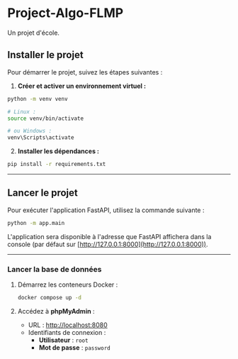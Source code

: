 # **Project-Algo-FLMP**

Un projet d'école.

## **Installer le projet**

Pour démarrer le projet, suivez les étapes suivantes :

1. **Créer et activer un environnement virtuel :**

```sh
python -m venv venv

# Linux :
source venv/bin/activate

# ou Windows :
venv\Scripts\activate
```

2. **Installer les dépendances :**

```sh
pip install -r requirements.txt
```

---

## **Lancer le projet**

Pour exécuter l'application FastAPI, utilisez la commande suivante :  
```sh
python -m app.main
```

L'application sera disponible à l'adresse que FastAPI affichera dans la console (par défaut sur [http://127.0.0.1:8000](http://127.0.0.1:8000)).

---

### **Lancer la base de données**

1. Démarrez les conteneurs Docker :  
   ```sh
   docker compose up -d
   ```

2. Accédez à **phpMyAdmin** :  
   - URL : [http://localhost:8080](http://localhost:8080)  
   - Identifiants de connexion :  
     - **Utilisateur** : `root`  
     - **Mot de passe** : `password`  

